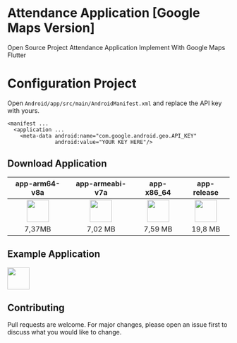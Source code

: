 # Attendance Application [Google Maps Version]

Open Source Project Attendance Application Implement With Google Maps Flutter

# Configuration Project 

Open `Android/app/src/main/AndroidManifest.xml` and replace the API key with yours.

```
<manifest ...
  <application ...
    <meta-data android:name="com.google.android.geo.API_KEY"
               android:value="YOUR KEY HERE"/>
```
## Download Application

|app-arm64-v8a|app-armeabi-v7a|app-x86_64|app-release|
|:----:|:---------:|:-----:|:------:|
|[<img src="https://upload.wikimedia.org/wikipedia/commons/a/a0/APK_format_icon.png" width="50px">](https://flutter-absensi.000webhostapp.com/zabsenin/apk/app-arm64-v8a.zip)|[<img src="https://upload.wikimedia.org/wikipedia/commons/a/a0/APK_format_icon.png" width="50px">](https://flutter-absensi.000webhostapp.com/zabsenin/apk/app-armeabi-v7a.zip)|[<img src="https://upload.wikimedia.org/wikipedia/commons/a/a0/APK_format_icon.png" width="50px">](https://flutter-absensi.000webhostapp.com/zabsenin/apk/app-x86_64.zip)|[<img src="https://upload.wikimedia.org/wikipedia/commons/a/a0/APK_format_icon.png" width="50px">](https://flutter-absensi.000webhostapp.com/zabsenin/apk/app-release.zip)
|7,37MB | 7,02 MB | 7,59 MB | 19,8 MB |

## Example Application

<img src="https://flutter-absensi.000webhostapp.com/readme/example.gif" width="50px">


## Contributing
Pull requests are welcome. For major changes, please open an issue first to discuss what you would like to change.
